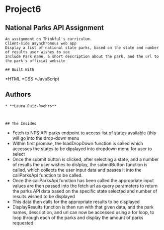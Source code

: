 # Project6
## National Parks API Assignment 
```
An assignment on Thinkful's curriculum. 
Client-side asynchronous web app
Display a list of national state parks, based on the state and number of results user wishes to see
Include Park name, a short description about the park, and the url to the park's official website

## Built With
```

*HTML
*CSS
*JavaScript 

## Authors
```
* **Laura Ruiz-Roehrs** 



## The Insides
```
* Fetch to NPS API parks endpoint to access list of states available (this will go into the drop-down menu
* Within first promise, the loadDropDown function is called which accesses the states to be dipslayed into dropdown menu for user to select
* Once the submit button is clicked, after selecting a state, and a number of results the user wishes to dislplay, the submitButton function is called, which collects the user input data and passes it into the callParksApi function to be called. 
* Once the callParksApi function has been called the appropriate input values are then passed into the fetch url as query parameters to return the parks API data based on the specific state selected and number of results wished to be displayed
* This data then calls for the appropriate results to be displayed
* DisplayResults function is then run with that given data, and the park names, description, and url can now be accessed using a for loop, to loop through each of the parks and display the amount of parks requested
